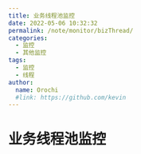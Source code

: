 ```yaml
---
title: 业务线程池监控
date: 2022-05-06 10:32:32
permalink: /note/monitor/bizThread/
categories:
  - 监控
  - 其他监控
tags:
  - 监控
  - 线程
author: 
  name: Orochi
  #link: https://github.com/kevin
---
```

# 业务线程池监控
